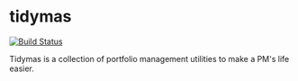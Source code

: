 # tidymas
[![Build Status](https://travis-ci.org/yunching/tidymas.svg?branch=master)](https://travis-ci.org/yunching/tidymas)

Tidymas is a collection of portfolio management utilities to make a PM's life easier.


